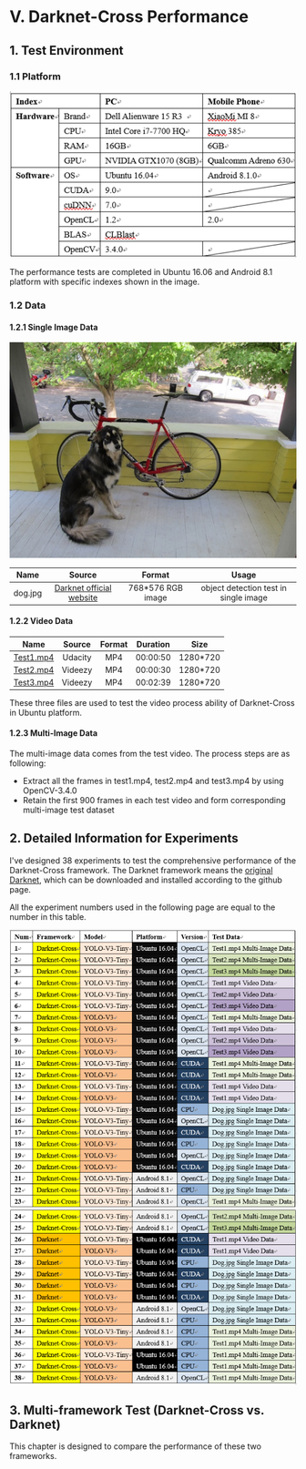 # V. Darknet-Cross Performance

## 1. Test Environment

### 1.1 Platform

![](img/63.png)

The performance tests are completed in Ubuntu 16.06 and Android 8.1 platform with specific indexes shown in the image.

### 1.2 Data

#### 1.2.1 Single Image Data

![](img/64.png)

|Name|Source|Format|Usage|
|:--:|:--:|:--:|:--:|
|dog.jpg|[Darknet official website](https://pjreddie.com/darknet/yolo/)|768*576 RGB image|object detection test in single image|

#### 1.2.2 Video Data

|Name|Source|Format|Duration|Size|
|:--:|:--:|:--:|:--:|:--:|
|[Test1.mp4](https://drive.google.com/open?id=1CU4PIWpXPMsFdbJ8xtMX8AjwoF9xjHIA)|Udacity|MP4|00:00:50|1280*720|
|[Test2.mp4](https://drive.google.com/open?id=1t9NUVHbatGlId5yZuB9feyrcwzAiKeeA)|Videezy|MP4|00:00:30|1280*720|
|[Test3.mp4](https://drive.google.com/open?id=1QmH1vcW6vGev16jAZ2VkvPP4_SKSHUqY)|Videezy|MP4|00:02:39|1280*720|

These three files are used to test the video process ability of Darknet-Cross in Ubuntu platform.

#### 1.2.3 Multi-Image Data

The multi-image data comes from the test video. The process steps are as following:

- Extract all the frames in test1.mp4, test2.mp4 and test3.mp4 by using OpenCV-3.4.0
- Retain the first 900 frames in each test video and form corresponding multi-image test dataset

## 2. Detailed Information for Experiments

I've designed 38 experiments to test the comprehensive performance of the Darknet-Cross framework. The Darknet framework means the [original Darknet](https://github.com/pjreddie/darknet), which can be downloaded and installed according to the github page.

All the experiment numbers used in the following page are equal to the number in this table.

![](img/65.png)
![](img/66.png)

## 3. Multi-framework Test (Darknet-Cross vs. Darknet)

This chapter is designed to compare the performance of these two frameworks.


